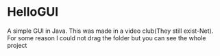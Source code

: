 # HelloGUI
A simple GUI in Java.
This was made in a video club(They still exist-Net).
For some reason I could not drag the folder but you can see the whole project
